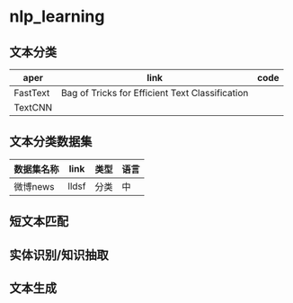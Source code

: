 # nlp_learning

## 文本分类
 


| aper | link | code |  
| ----- | ----- | ----- | 
| FastText | Bag of Tricks for Efficient Text Classification | 
| TextCNN | |  | 




## 文本分类数据集


| 数据集名称 | link | 类型 | 语言 |  
| ----- | ----- | ----- | ----- |  
| 微博news |  lldsf |  分类 |  中 |  



## 短文本匹配



## 实体识别/知识抽取




## 文本生成
